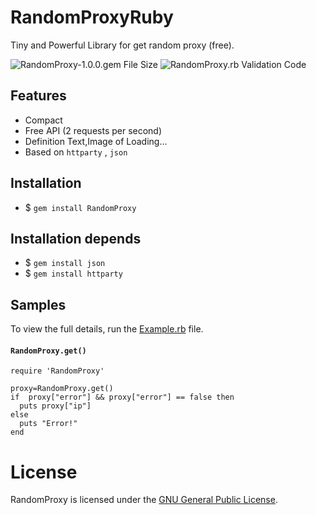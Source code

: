 # RandomProxyRuby
Tiny and Powerful Library for get random proxy (free).


![RandomProxy-1.0.0.gem File Size](https://img.shields.io/badge/Compressed%20Size-4.6KB-blue.svg) ![RandomProxy.rb 
Validation Code](https://img.shields.io/badge/Validation%20Code-Check-green.svg)


## Features 

  - Compact
  - Free API (2 requests per second)
  - Definition Text,Image of Loading...
  - Based on `httparty` , `json`
  

## Installation
- $ `gem install RandomProxy`

## Installation depends
- $ `gem install json`
- $ `gem install httparty`


## Samples

To view the full details, run the [Example.rb](https://github.com/BaseMax/RandomProxyRuby/blob/master/Example.rb) file.

#### `RandomProxy.get()`
```
require 'RandomProxy'

proxy=RandomProxy.get()
if  proxy["error"] && proxy["error"] == false then
  puts proxy["ip"]
else
  puts "Error!"
end
```

# License

RandomProxy is licensed under the [GNU General Public License](https://github.com/BaseMax/RandomProxyRuby/blob/master/LICENSE).

